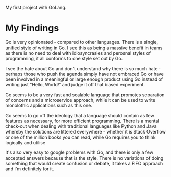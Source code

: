 My first project with GoLang.

# My Findings

Go is very opinionated - compared to other languages. There is a single, unified style of writing in Go.
I see this as being a massive benefit in teams as there is no need to deal with idiosyncrasies and perosnal styles of programming, it all conforms to one style set out by Go.

I see the hate about Go and don't understand why there is so much hate - perhaps those who push the agenda simply have not embraced Go or have been involved in a meaningful or large enough product using Go instead of writing just "Hello, World!" and judge it off that biased experiment. 

Go seems to be a very fast and scalable language that promotes separation of concerns and a microservice approach, while it can be used to write monolothic applications such as this one.

Go seems to go off the ideology that a language should contain as few features as necessary, for more efficient programming. There is a mental check-out when dealing with traditional languages like Python and Java whereby the solutions are littered everywhere - whether it is Stack Overflow or one of the million books you can read, while Go requires you to think logically and utilise 

It's also very easy to google problems with Go, and there is only a few accepted answers because that is the style. There is no variations of doing something that would create confusion or debate, it takes a FIFO approach and I'm definitely for it.

